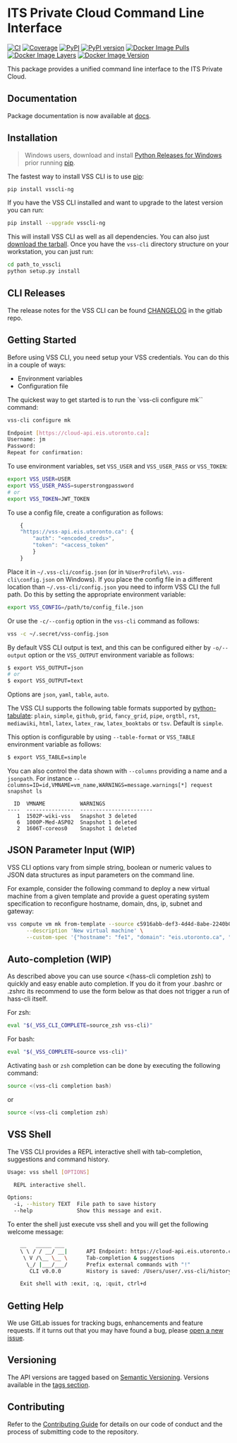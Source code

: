 # ITS Private Cloud Command Line Interface

[![CI][build-img]](https://gitlab-ee.eis.utoronto.ca/vss/vsscli-ng/commits/master)
[![Coverage][coverage-img]](https://gitlab-ee.eis.utoronto.ca/vss/vsscli-ng/commits/master)
[![PyPI][pypi-img]](https://pypi.python.org/pypi/vsscli-ng)
[![PyPI version][pyver-img]](https://pypi.python.org/pypi/vsscli-ng)
[![Docker Image Pulls][docker-pulls-img]][docker-image]
[![Docker Image Layers][docker-layer-img]][docker-image]
[![Docker Image Version][docker-version-img]][docker-image]

This package provides a unified command line interface to the ITS Private Cloud.

## Documentation

Package documentation is now available at [docs][docs].

## Installation

> Windows users, download and install [Python Releases for Windows][Python Releases for Windows] prior running [pip][pip].

The fastest way to install VSS CLI is to use [pip][pip]:

```bash
pip install vsscli-ng
```

If you have the VSS CLI installed and want to upgrade to the latest version
you can run:

```bash
pip install --upgrade vsscli-ng
```

This will install VSS CLI as well as all dependencies. You can also just [download the tarball][download the tarball].
Once you have the `vss-cli` directory structure on your workstation, you can just run:

```bash
cd path_to_vsscli
python setup.py install
```


## CLI Releases

The release notes for the VSS CLI can be found [CHANGELOG](CHANGELOG.md) in the gitlab repo.

## Getting Started

Before using VSS CLI, you need setup your VSS credentials. You can do this in a couple of ways:

* Environment variables
* Configuration file

The quickest way to get started is to run the `vss-cli configure mk`` command:

```bash
vss-cli configure mk

Endpoint [https://cloud-api.eis.utoronto.ca]: 
Username: jm
Password: 
Repeat for confirmation: 

```

To use environment variables, set ``VSS_USER`` and ``VSS_USER_PASS`` or ``VSS_TOKEN``:

```bash
export VSS_USER=USER
export VSS_USER_PASS=superstrongpassword
# or
export VSS_TOKEN=JWT_TOKEN
```

To use a config file, create a configuration as follows:

```javascript
    {
    "https://vss-api.eis.utoronto.ca": {
        "auth": "<encoded_creds>",
        "token": "<access_token"
        }
    }
```

Place it in ``~/.vss-cli/config.json`` (or in ``%UserProfile%\.vss-cli\config.json`` on Windows).
If you place the config file in a different location than ``~/.vss-cli/config.json``
you need to inform VSS CLI the full path. Do this by setting
the appropriate environment variable:

```bash
export VSS_CONFIG=/path/to/config_file.json
```

Or use the ``-c/--config`` option in the ``vss-cli`` command as follows:

```bash
vss -c ~/.secret/vss-config.json
```

By default VSS CLI output is text, and this can be configured either by ``-o/--output``
option or the ``VSS_OUTPUT`` environment variable as follows:

```bash
$ export VSS_OUTPUT=json
# or
$ export VSS_OUTPUT=text
```

Options are `json`, `yaml`, `table`, `auto`.

The VSS CLI supports the following table formats supported by [python-tabulate](https://pypi.org/project/tabulate/): 
`plain`, `simple`, `github`, `grid`, `fancy_grid`, `pipe`, `orgtbl`, `rst`, `mediawiki`, `html`, `latex`, `latex_raw`, 
`latex_booktabs` or `tsv`. Default is `simple`.

This option is configurable by using ``--table-format`` or `VSS_TABLE` environment variable as follows:

```bash
$ export VSS_TABLE=simple
```

You can also control the data shown with ``--columns`` providing a name and a `jsonpath`. For instance 
``--columns=ID=id,VMNAME=vm_name,WARNINGS=message.warnings[*] request snapshot ls``

```text
  ID  VMNAME           WARNINGS
----  ---------------  -----------------------
   1  1502P-wiki-vss   Snapshot 3 deleted
   6  1000P-Med-ASP02  Snapshot 1 deleted
   2  1606T-coreos0    Snapshot 1 deleted
```

## JSON Parameter Input (WIP)

VSS CLI options vary from simple string, boolean or numeric values to
JSON data structures as input parameters on the command line.

For example, consider the following command to deploy a new virtual
machine from a given template and provide a guest operating system
specification to reconfigure hostname, domain, dns, ip, subnet
and gateway:

```bash
vss compute vm mk from-template --source c5916abb-def3-4d4d-8abe-2240b0a6c265 \
      --description 'New virtual machine' \
      --custom-spec '{"hostname": "fe1", "domain": "eis.utoronto.ca", "interfaces": [{"dhcp": true}]}'
```

## Auto-completion (WIP)

As described above you can use source <(hass-cli completion zsh) to quickly and easy enable auto completion. 
If you do it from your .bashrc or .zshrc its recommend to use the form below as that does not trigger a run of hass-cli itself.

For zsh:

```bash
eval "$(_VSS_CLI_COMPLETE=source_zsh vss-cli)"
```

For bash:

```bash
eval "$(_VSS_COMPLETE=source vss-cli)"
```

Activating `bash` or `zsh` completion can be done by executing the following command:

```bash
source <(vss-cli completion bash)
```

or

```bash
source <(vss-cli completion zsh)
```

## VSS Shell

The VSS CLI provides a REPL interactive shell with tab-completion, suggestions and
command history.

```bash
Usage: vss shell [OPTIONS]

  REPL interactive shell.

Options:
  -i, --history TEXT  File path to save history
  --help              Show this message and exit.

```
To enter the shell just execute vss shell and you will get the following welcome message:

```bash
    __   _____ ___
    \ \ / / __/ __|      API Endpoint: https://cloud-api.eis.utoronto.ca/v2
     \ V /\__ \__ \      Tab-completion & suggestions
      \_/ |___/___/      Prefix external commands with "!"
       CLI v0.0.0        History is saved: /Users/user/.vss-cli/history

    Exit shell with :exit, :q, :quit, ctrl+d

```

## Getting Help

We use GitLab issues for tracking bugs, enhancements and feature requests.
If it turns out that you may have found a bug, please [open a new issue][open a new issue].

## Versioning

The API versions are tagged based on [Semantic Versioning](https://semver.org/). Versions available in the 
[tags section](https://gitlab-ee.eis.utoronto.ca/vss/vsscli-ng/tags).

## Contributing

Refer to the [Contributing Guide](CONTRIBUTING.md) for details on our code of conduct and the process of 
submitting code to the repository.


[docs]: https://eis.utoronto.ca/~vss/vsscli-ng/
[download the tarball]: https://pypi.python.org/pypi/vsscli-ng
[Click]: http://click.pocoo.org/6/
[Python Releases for Windows]: https://www.python.org/downloads/windows/
[pip]: http://www.pip-installer.org/en/latest/
[open a new issue]: https://gitlab-ee.eis.utoronto.ca/vss/vsscli-ng/issues/new>
[build-img]: https://gitlab-ee.eis.utoronto.ca/vss/vsscli-ng/badges/master/build.svg
[coverage-img]: https://gitlab-ee.eis.utoronto.ca/vss/vsscli-ng/badges/master/coverage.svg
[pypi-img]: https://img.shields.io/pypi/v/vsscli-ng.svg
[pyver-img]: https://img.shields.io/pypi/pyversions/vsscli-ng.svg
[docker-pulls-img]:  https://img.shields.io/docker/pulls/uofteis/vsscli-ng.svg
[docker-layer-img]: https://images.microbadger.com/badges/image/uofteis/vsscli-ng.svg
[docker-version-img]: https://images.microbadger.com/badges/version/uofteis/vsscli-ng.svg
[docker-image]: https://hub.docker.com/r/uofteis/vsscli-ng/
